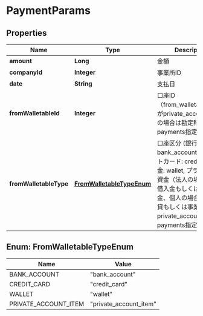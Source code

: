 

# PaymentParams


## Properties

Name | Type | Description | Notes
------------ | ------------- | ------------- | -------------
**amount** | **Long** | 金額 | 
**companyId** | **Integer** | 事業所ID | 
**date** | **String** | 支払日 | 
**fromWalletableId** | **Integer** | 口座ID（from_walletable_typeがprivate_account_itemの場合は勘定科目ID）：payments指定時は必須 | 
**fromWalletableType** | [**FromWalletableTypeEnum**](#FromWalletableTypeEnum) | 口座区分 (銀行口座: bank_account, クレジットカード: credit_card, 現金: wallet, プライベート資金（法人の場合は役員借入金もしくは役員借入金、個人の場合は事業主貸もしくは事業主借）: private_account_item)：payments指定時は必須 | 



## Enum: FromWalletableTypeEnum

Name | Value
---- | -----
BANK_ACCOUNT | &quot;bank_account&quot;
CREDIT_CARD | &quot;credit_card&quot;
WALLET | &quot;wallet&quot;
PRIVATE_ACCOUNT_ITEM | &quot;private_account_item&quot;



